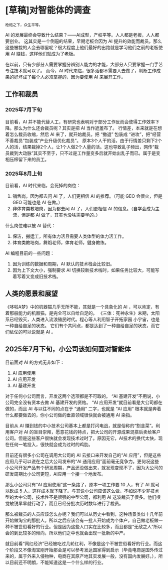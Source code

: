 # [草稿]对智能体的调查

```
枪炮之下，众生平等。
```

AI 的发展最终会导致什么结果？——AI成型，产权平等。人人都是老板，人人都要创业。
这其实是一个倒逼的结果，早期老板会因为 AI 提升的效能而裁员。那么这些被裁的人会去哪里呢？很大程度上他们最好的出路就是学习他们之前的老板使用 AI 赚钱，这样他们就成为了老板。

在以前，只有少部分人需要掌握分辨别人能力的才能，大部分人只要掌握一门手艺专注技术就可以了。
而今，AI 时代来临，很多活都不需要人去做了，判断工作成果的好坏成了每个人必须掌握的，因为要使用 AI 来展开工作。

## 工作和裁员

### 2025年7月下旬

目前看，AI 并不能代替人工，有研究也表明对于部分工作反而会使得工作效率下降。那么为什么还会裁员呢？其实是把 AI 当作遮羞布了。
行情差，本来就是在想着怎么裁员收缩，然后 AI 来了，就开始裁员。把 “撤退” 包装成 “进攻”，把“经营不善裁员”包装成“产业升级优化裁员”。
原本3个人干的活，由于行情差只剩下2个人的活，结果裁掉2个人，让1个人做2个人量的活。这也导致乱子频出，网传“裁员裁到大动脉”其实不至于，只不过是工作量变多后就开始出乱子而已。属于是变相压榨留下来的员工。

### 2025年8月上旬

目前看，AI 时代来临，会死掉的岗位：

1. 销售岗，因为都去问 AI 了，人们更相信 AI 的推荐。（可能 GEO 会很火，但是 GEO 可能也是 AI 在做。）
2. 非体育类教培岗，因为都去问 AI 了，人们更相信 AI 的信息。（自学会成为主流，但是都 AI 做了，其实也没啥需要学的。）

什么岗位难以被 AI 替代：

1. 保洁，搬运工，所有体力活且需要人类体型的体力活工作。
2. 体育类教培岗，舞蹈老师，体育老师，健身教练。

AI 编程目前的一些问题：

1. 因为训练的数据和周期，AI 默认的技术栈会比较旧。
2. 因为上下文大小，强制要求 AI 切换较新技术栈时，如果任务比较大，可能写着写着又变成旧技术栈。

## 人类的愿景和展望

《哆啦A梦》中的机器猫几乎无所不能，其就是一个具象化的 AI ，可以肯定，有着那般能力的机器猫，是完全可以自给自足的。
《三体：死神永生》末期，太阳系已经毁灭，人类进入流浪殖民时代。程心等人利用智子开拓家园 小宇宙，也是一种自给自足的状态。
它们有个共同点，都是达到了一种自给自足的状态，而它们依仗的可以说就是 AI 。

## 2025年7月下旬，小公司该如何面对智能体

目前面对 AI 的方式无非如下：

1. AI 应用使用
2. AI 应用开发
3. AI 基建开发

对于任何小公司而言，开发这两个选项都是不可取的。
“AI 基建开发”不用说，小公司完全没有资本去做 AI 基建开发的资格。
“AI 应用开发”就目前看是大公司都在做的，而且 AI 与以往不同的点在于 “通用” 二字，也就是 “AI 应用” 根本就是奔着什么都要做去的，你小公司做的垂直领域很快就会被通用 AI 染指。

目前从 AI 赚到钱的中小技术公司基本上都是打闪电战，就是俗称的“割韭菜”。利用客户对 AI 的盲目崇拜，愿意花钱的特点，把大公司的开源成果混搭后卖给客户公司。但是这些客户很快就会发现技术过时了。原因无它，AI技术的换代太快，现在任何一笔投入，很快就会成为过时的鸡肋。

目前还有很多小公司在调用大公司的 AI 云接口来开发自己的“AI 应用”，但是这些应用几乎可以说在之后大公司发布的“AI 通用应用”面前毫无竞争力。更何况这些小公司开发产品有个研发周期，产品还没做出来，就发现变现不了，因为大公司的研发周期比小公司更短，AI应用一个接一个地发布。

那么小公司只有“AI 应用使用”这一条路了，原本一项工作要 10 人，有了 AI 就可以砍成 5 人，这样成本就下降了。与其说小公司应该这么做，不如说不少非技术型的大中公司，技术性不是很强的中型公司，都利用 AI 这波裁员了很多。他们嗅觉敏锐早早就行动了，而且已经分批次历时数年进行了裁员。

那么被裁员的人员应该怎么办呢？我们可以从历史中看到，这种场景类似十几年前开始做淘宝的那批人。所以之后应该会有一批人开始成为个体户，自己做老板做一种不被世俗看好的行业。但是因为这些人口实在比较多，而且都是“无敌之人”所以会的到比较多的倾向，所以他们之中也就会出现一批新的中产。

就目前看“网红经济”已经被吃过几轮红利，不像是这个不被世俗看好的行业。而这个阶段又不像淘宝刚开始那会是可以参考发达国家得到启示（毕竟电商是国外传过来的，属于外来入侵物种，电商在其原产地其实发展一般，没有国内发展好。），所以目前还不明朗，不能知道这是一个什么样的行业。

